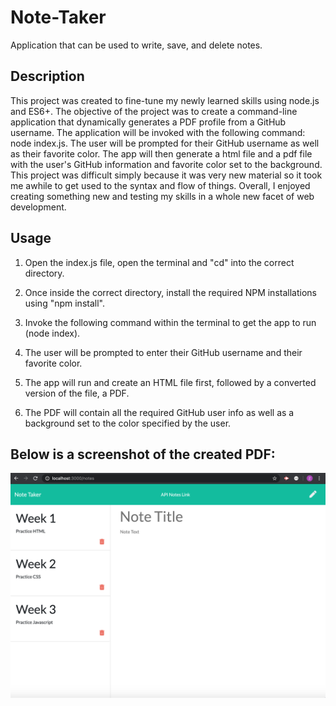 # Note-Taker
Application that can be used to write, save, and delete notes.

## Description
This project was created to fine-tune my newly learned skills using node.js and ES6+. The objective of the project was to create a command-line application that dynamically generates a PDF profile from a GitHub username. The application will be invoked with the following command: node index.js. The user will be prompted for their GitHub username as well as their favorite color. The app will then generate a html file and a pdf file with the user's GitHub information and favorite color set to the background. This project was difficult simply because it was very new material so it took me awhile to get used to the syntax and flow of things. Overall, I enjoyed creating something new and testing my skills in a whole new facet of web development.

## Usage
1. Open the index.js file, open the terminal and "cd" into the correct directory.

2. Once inside the correct directory, install the required NPM installations using "npm install".

3. Invoke the following command within the terminal to get the app to run (node index).

4. The user will be prompted to enter their GitHub username and their favorite color.

5. The app will run and create an HTML file first, followed by a converted version of the file, a PDF.

6. The PDF will contain all the required GitHub user info as well as a background set to the color specified by the user.

## Below is a screenshot of the created PDF:

 ![App Function](note-taking-demo.png)

